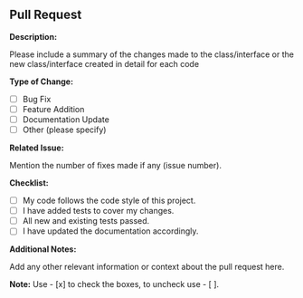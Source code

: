 ## Pull Request

**Description:**

Please include a summary of the changes made to the class/interface or the new class/interface created in detail for each code

**Type of Change:**
- [ ] Bug Fix
- [ ] Feature Addition
- [ ] Documentation Update 
- [ ] Other (please specify)

**Related Issue:**

Mention the number of fixes made if any (issue number).

**Checklist:**
- [ ] My code follows the code style of this project.
- [ ] I have added tests to cover my changes.
- [ ] All new and existing tests passed.
- [ ] I have updated the documentation accordingly.

**Additional Notes:**

Add any other relevant information or context about the pull request here.

**Note:** Use - [x] to check the boxes, to uncheck use - [ ].
